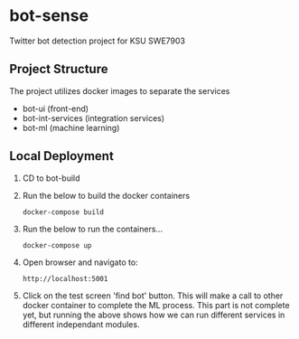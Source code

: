 # bot-sense
Twitter bot detection project for KSU SWE7903

## Project Structure
The project utilizes docker images to separate the services

* bot-ui (front-end)
* bot-int-services (integration services)
* bot-ml (machine learning)

## Local Deployment

1. CD to bot-build
2. Run the below to build the docker containers

    `docker-compose build`

3. Run the below to run the containers...

    `docker-compose up`

4. Open browser and navigato to: 

    `http://localhost:5001`

5. Click on the test screen 'find bot' button. This will make a call to other docker container to complete the ML process.
    This part is not complete yet, but running the above shows how we can run different services in different independant modules. 
